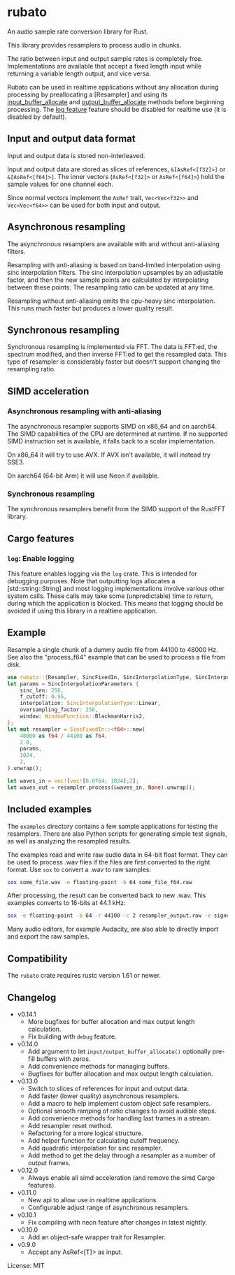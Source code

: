 # rubato

An audio sample rate conversion library for Rust.

This library provides resamplers to process audio in chunks.

The ratio between input and output sample rates is completely free.
Implementations are available that accept a fixed length input
while returning a variable length output, and vice versa.

Rubato can be used in realtime applications without any allocation during
processing by preallocating a [Resampler] and using its
[input_buffer_allocate](Resampler::input_buffer_allocate) and
[output_buffer_allocate](Resampler::output_buffer_allocate) methods before
beginning processing. The [log feature](#log-enable-logging) feature should be disabled
for realtime use (it is disabled by default).

## Input and output data format

Input and output data is stored non-interleaved.

Input and output data are stored as slices of references, `&[AsRef<[f32]>]` or `&[AsRef<[f64]>]`.
The inner vectors (`AsRef<[f32]>` or `AsRef<[f64]>`) hold the sample values for one channel each.

Since normal vectors implement the `AsRef` trait,
`Vec<Vec<f32>>` and `Vec<Vec<f64>>` can be used for both input and output.

## Asynchronous resampling

The asynchronous resamplers are available with and without anti-aliasing filters.

Resampling with anti-aliasing is based on band-limited interpolation using sinc
interpolation filters. The sinc interpolation upsamples by an adjustable factor,
and then the new sample points are calculated by interpolating between these points.
The resampling ratio can be updated at any time.

Resampling without anti-aliasing omits the cpu-heavy sinc interpolation.
This runs much faster but produces a lower quality result.

## Synchronous resampling

Synchronous resampling is implemented via FFT. The data is FFT:ed, the spectrum modified,
and then inverse FFT:ed to get the resampled data.
This type of resampler is considerably faster but doesn't support changing the resampling ratio.

## SIMD acceleration

### Asynchronous resampling with anti-aliasing

The asynchronous resampler supports SIMD on x86_64 and on aarch64.
The SIMD capabilities of the CPU are determined at runtime.
If no supported SIMD instruction set is available, it falls back to a scalar implementation.

On x86_64 it will try to use AVX. If AVX isn't available, it will instead try SSE3.

On aarch64 (64-bit Arm) it will use Neon if available.

### Synchronous resampling

The synchronous resamplers benefit from the SIMD support of the RustFFT library.

## Cargo features

### `log`: Enable logging

This feature enables logging via the `log` crate. This is intended for debugging purposes.
Note that outputting logs allocates a [std::string::String] and most logging implementations involve various other system calls.
These calls may take some (unpredictable) time to return, during which the application is blocked.
This means that logging should be avoided if using this library in a realtime application.

## Example

Resample a single chunk of a dummy audio file from 44100 to 48000 Hz.
See also the "process_f64" example that can be used to process a file from disk.
```rust
use rubato::{Resampler, SincFixedIn, SincInterpolationType, SincInterpolationParameters, WindowFunction};
let params = SincInterpolationParameters {
    sinc_len: 256,
    f_cutoff: 0.95,
    interpolation: SincInterpolationType::Linear,
    oversampling_factor: 256,
    window: WindowFunction::BlackmanHarris2,
};
let mut resampler = SincFixedIn::<f64>::new(
    48000 as f64 / 44100 as f64,
    2.0,
    params,
    1024,
    2,
).unwrap();

let waves_in = vec![vec![0.0f64; 1024];2];
let waves_out = resampler.process(&waves_in, None).unwrap();
```

## Included examples

The `examples` directory contains a few sample applications for testing the resamplers.
There are also Python scripts for generating simple test signals,
as well as analyzing the resampled results.

The examples read and write raw audio data in 64-bit float format.
They can be used to process .wav files if the files are first converted to the right format.
Use `sox` to convert a .wav to raw samples:
```sh
sox some_file.wav -e floating-point -b 64 some_file_f64.raw
```
After processing, the result can be converted back to new .wav. This examples converts to 16-bits at 44.1 kHz:
```sh
sox -e floating-point -b 64 -r 44100 -c 2 resampler_output.raw -e signed-integer -b 16 some_file_resampled.wav
```

Many audio editors, for example Audacity, are also able to directly import and export the raw samples.

## Compatibility

The `rubato` crate requires rustc version 1.61 or newer.

## Changelog

- v0.14.1
  - More bugfixes for buffer allocation and max output length calculation.
  - Fix building with `debug` feature.
- v0.14.0
  - Add argument to let `input/output_buffer_allocate()` optionally pre-fill buffers with zeros.
  - Add convenience methods for managing buffers.
  - Bugfixes for buffer allocation and max output length calculation.
- v0.13.0
  - Switch to slices of references for input and output data.
  - Add faster (lower quality) asynchronous resamplers.
  - Add a macro to help implement custom object safe resamplers.
  - Optional smooth ramping of ratio changes to avoid audible steps.
  - Add convenience methods for handling last frames in a stream.
  - Add resampler reset method.
  - Refactoring for a more logical structure.
  - Add helper function for calculating cutoff frequency.
  - Add quadratic interpolation for sinc resampler.
  - Add method to get the delay through a resampler as a number of output frames.
- v0.12.0
  - Always enable all simd acceleration (and remove the simd Cargo features).
- v0.11.0
  - New api to allow use in realtime applications.
  - Configurable adjust range of asynchronous resamplers.
- v0.10.1
  - Fix compiling with neon feature after changes in latest nightly.
- v0.10.0
  - Add an object-safe wrapper trait for Resampler.
- v0.9.0
  - Accept any AsRef<\[T\]> as input.


License: MIT
